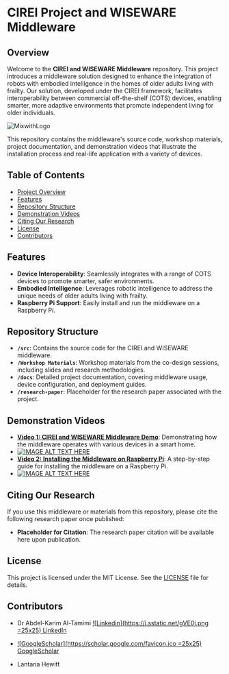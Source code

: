 # CIREI Project and WISEWARE Middleware

## Overview

Welcome to the **CIREI and WISEWARE Middleware** repository. This project introduces a middleware solution designed to enhance the integration of robots with embodied intelligence in the homes of older adults living with frailty. Our solution, developed under the CIREI framework, facilitates interoperability between commercial off-the-shelf (COTS) devices, enabling smarter, more adaptive environments that promote independent living for older individuals.


![MixwithLogo](https://github.com/user-attachments/assets/06e858cc-5e17-483a-9b47-f4550ce042d1)



This repository contains the middleware's source code, workshop materials, project documentation, and demonstration videos that illustrate the installation process and real-life application with a variety of devices.

## Table of Contents
- [Project Overview](#overview)
- [Features](#features)
- [Repository Structure](#repository-structure)
- [Demonstration Videos](#demonstration-videos)
- [Citing Our Research](#citing-our-research)
- [License](#license)
- [Contributors](#contributors)
<!-- - [Installation Guide](#installation-guide) -->

## Features
- **Device Interoperability**: Seamlessly integrates with a range of COTS devices to promote smarter, safer environments.
- **Embodied Intelligence**: Leverages robotic intelligence to address the unique needs of older adults living with frailty.
- **Raspberry Pi Support**: Easily install and run the middleware on a Raspberry Pi.

## Repository Structure
- **`/src`**: Contains the source code for the CIREI and WISEWARE middleware.
- **`/Workshop Materials`**: Workshop materials from the co-design sessions, including slides and research methodologies.
- **`/docs`**: Detailed project documentation, covering middleware usage, device configuration, and deployment guides.
- **`/research-paper`**: Placeholder for the research paper associated with the project.

<!--
## Installation Guide

### Prerequisites
- A Raspberry Pi (running Raspberry Pi OS) or any compatible Linux environment.
- Smart home devices from various manufacturers that support communication through the middleware.

### Steps
1. Clone the repository to your Raspberry Pi or local machine:
    ```bash
    git clone https://github.com/your-repo/CIREI-WISEWARE.git
    ```
2. Navigate to the `/src` directory and install the required dependencies:
    ```bash
    cd src
    pip install -r requirements.txt
    ```
3. Follow the setup instructions provided in the [documentation](./docs/installation_guide.md) for configuring your smart devices.

-->





## Demonstration Videos
- **[Video 1: CIREI and WISEWARE Middleware Demo](https://youtu.be/5cGPZbTY78I)**: Demonstrating how the middleware operates with various devices in a smart home.
- [![IMAGE ALT TEXT HERE](https://img.youtube.com/vi/5cGPZbTY78I/0.jpg)](https://www.youtube.com/watch?v=5cGPZbTY78I)
- **[Video 2: Installing the Middleware on Raspberry Pi](https://youtu.be/nhNKDavh9IU)**: A step-by-step guide for installing the middleware on a Raspberry Pi.
- [![IMAGE ALT TEXT HERE](https://img.youtube.com/vi/nhNKDavh9IU/0.jpg)](https://www.youtube.com/watch?v=nhNKDavh9IU)

## Citing Our Research
If you use this middleware or materials from this repository, please cite the following research paper once published:
- **Placeholder for Citation**: The research paper citation will be available here upon publication.

## License
This project is licensed under the MIT License. See the [LICENSE](./LICENSE) file for details.

## Contributors
- Dr Abdel-Karim Al-Tamimi [![Linkedin](https://i.sstatic.net/gVE0j.png =25x25) LinkedIn](https://www.linkedin.com/in/artamimi)
- [![GoogleScholar](https://scholar.google.com/favicon.ico =25x25) GoogleScholar](https://scholar.google.com/citations?user=oVygx30AAAAJ) 

- Lantana Hewitt

